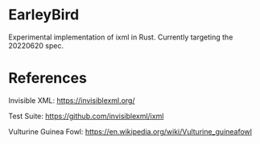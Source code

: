 # EarleyBird
Experimental implementation of ixml in Rust. Currently targeting the 20220620 spec.


# References

Invisible XML: https://invisiblexml.org/

Test Suite: https://github.com/invisiblexml/ixml

Vulturine Guinea Fowl: https://en.wikipedia.org/wiki/Vulturine_guineafowl